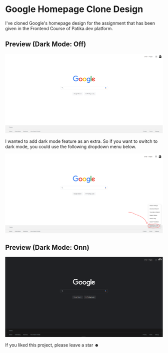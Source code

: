 # Google Homepage Clone Design

I've cloned Google's homepage design for the assignment that has been given in the Frontend Course of Patika.dev platform.

## Preview (Dark Mode: Off)

![Dark Mode Off](https://github.com/enesoeztekin/Google-Clone/blob/main/assets/github-img/dark-mode-off.PNG)

I wanted to add dark mode feature as an extra. So if you want to switch to dark mode, you could use the following dropdown menu below.

![Dark Mode Toggle](https://github.com/enesoeztekin/Google-Clone/blob/main/assets/github-img/dark-mode-toggle.PNG)

## Preview (Dark Mode: Onn)

![Dark Mode On](https://github.com/enesoeztekin/Google-Clone/blob/main/assets/github-img/dark-mode-on.PNG)

If you liked this project, please leave a star ☻
